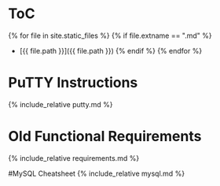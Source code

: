 # ToC
{% for file in site.static_files %}
    {% if file.extname == ".md" %}
* [{{ file.path }}]({{ file.path }})
    {% endif %}
{% endfor %}

# PuTTY Instructions
{% include_relative putty.md %}

# Old Functional Requirements
{% include_relative requirements.md %}

#MySQL Cheatsheet
{% include_relative mysql.md %}